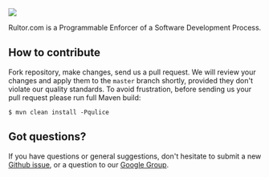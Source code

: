 <img src="http://img.rultor.com/logo-64x64.png">

Rultor.com is a Programmable Enforcer of a Software Development Process.

## How to contribute

Fork repository, make changes, send us a pull request. We will review
your changes and apply them to the `master` branch shortly, provided
they don't violate our quality standards. To avoid frustration, before
sending us your pull request please run full Maven build:

```
$ mvn clean install -Pqulice
```

## Got questions?

If you have questions or general suggestions, don't hesitate to submit
a new [Github issue](https://github.com/rultor/rultor/issues/new),
or a question to our
[Google Group](https://groups.google.com/forum/#!forum/rultor).
